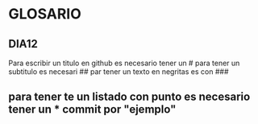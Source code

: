 # GLOSARIO
## DIA12
Para escribir un titulo en github es necesario tener un #
para tener un subtitulo es necesari ##
par tener un texto en negritas es con ###

## para tener te un listado con punto es necesario tener un * commit por "ejemplo"

## 
